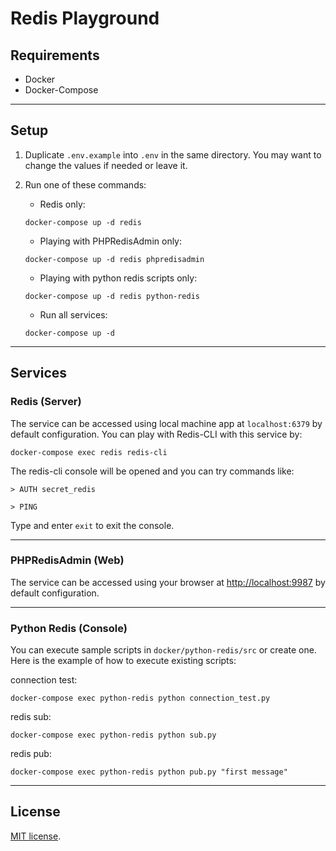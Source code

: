 # Redis Playground

## Requirements

- Docker
- Docker-Compose

___________

## Setup

1. Duplicate `.env.example` into `.env` in the same directory. You may want to change the values if needed or leave it.

2. Run one of these commands:

    - Redis only:
    ```
    docker-compose up -d redis
    ```

    - Playing with PHPRedisAdmin only:
    ```
    docker-compose up -d redis phpredisadmin
    ```

    - Playing with python redis scripts only:
    ```
    docker-compose up -d redis python-redis
    ```

    - Run all services:
    ```
    docker-compose up -d
    ```

____________

## Services

### Redis (Server)

The service can be accessed using local machine app at `localhost:6379` by default configuration.
You can play with Redis-CLI with this service by:

```
docker-compose exec redis redis-cli
```

The redis-cli console will be opened and you can try commands like:

```
> AUTH secret_redis
```

```
> PING
```

Type and enter `exit` to exit the console.

____________
### PHPRedisAdmin (Web)

The service can be accessed using your browser at [http://localhost:9987](http://localhost:9987) by default configuration.

____________
### Python Redis (Console)

You can execute sample scripts in `docker/python-redis/src` or create one. Here is the example of how to execute existing scripts:

connection test:
```
docker-compose exec python-redis python connection_test.py
```

redis sub:
```
docker-compose exec python-redis python sub.py
```

redis pub:
```
docker-compose exec python-redis python pub.py "first message"
```
____________

## License

[MIT license](https://opensource.org/licenses/MIT).
